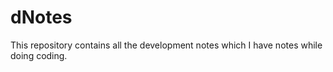 # dNotes

This repository contains all the development notes which I have notes while doing coding.
